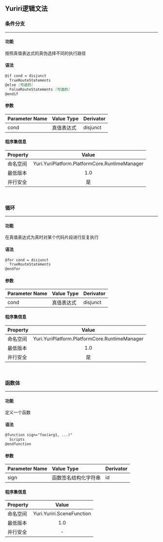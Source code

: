 ## Yuriri逻辑文法

### 条件分支
---
#### 功能
按照真值表达式的真伪选择不同的执行路径
#### 语法
``` markdown
@if cond = disjunct
  TrueRouteStatements
@else [可选的]
  FalseRouteStatements [可选的]
@endif
```
#### 参数
| Parameter Name | Value Type | Derivator |
| :------- | :------- | :------- |
| cond | 真值表达式 | disjunct |
#### 程序集信息
| Property | Value |
| :-------- | :--------: |
| 命名空间   | Yuri.YuriPlatform.PlatformCore.RuntimeManager |
| 最低版本   | 1.0 |
| 并行安全   | 是 |

<br/>

### 循环
---
#### 功能
在真值表达式为真时对某个代码片段进行反复执行
#### 语法
``` markdown
@for cond = disjunct
  TrueRouteStatements
@endfor
```
#### 参数
| Parameter Name | Value Type | Derivator |
| :------- | :------- | :------- |
| cond | 真值表达式 | disjunct |
#### 程序集信息
| Property | Value |
| :-------- | :--------: |
| 命名空间   | Yuri.YuriPlatform.PlatformCore.RuntimeManager |
| 最低版本   | 1.0 |
| 并行安全   | 是 |

<br/>

### 函数体
---
#### 功能
定义一个函数
#### 语法
``` markdown
@function sign="foo(arg1, ...)"
  Scripts
@endfunction
```
#### 参数
| Parameter Name | Value Type | Derivator |
| :------- | :------- | :------- |
| sign | 函数签名结构化字符串 | id |
#### 程序集信息
| Property | Value |
| :-------- | :--------: |
| 命名空间   | Yuri.Yuriri.SceneFunction |
| 最低版本   | 1.0 |
| 并行安全   | - |
